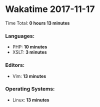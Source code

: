 # Wakatime 2017-11-17

Time Total: **0 hours 13 minutes**

### Languages:
- PHP: **10 minutes** 
- XSLT: **3 minutes** 

### Editors:
- Vim: **13 minutes** 

### Operating Systems:
- Linux: **13 minutes** 


